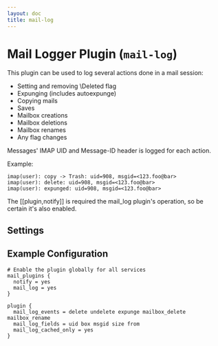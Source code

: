```yaml
---
layout: doc
title: mail-log
---
```


# Mail Logger Plugin (`mail-log`)

This plugin can be used to log several actions done in a mail session:

* Setting and removing \Deleted flag
* Expunging (includes autoexpunge)
* Copying mails
* Saves
* Mailbox creations
* Mailbox deletions
* Mailbox renames
* Any flag changes

Messages' IMAP UID and Message-ID header is logged for each action.

Example:

```
imap(user): copy -> Trash: uid=908, msgid=<123.foo@bar>
imap(user): delete: uid=908, msgid=<123.foo@bar>
imap(user): expunged: uid=908, msgid=<123.foo@bar>
```

The [[plugin,notify]] is required the mail_log plugin's operation, so be
certain it's also enabled.

## Settings

<SettingsComponent plugin="mail-log" />

## Example Configuration

```[dovecot.conf]
# Enable the plugin globally for all services
mail_plugins {
  notify = yes
  mail_log = yes
}

plugin {
  mail_log_events = delete undelete expunge mailbox_delete mailbox_rename
  mail_log_fields = uid box msgid size from
  mail_log_cached_only = yes
}
```
